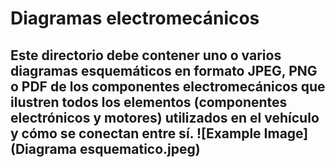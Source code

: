 Diagramas electromecánicos
====

Este directorio debe contener uno o varios diagramas esquemáticos en formato JPEG, PNG o PDF de los componentes electromecánicos que ilustren todos los elementos (componentes electrónicos y motores) utilizados en el vehículo y cómo se conectan entre sí.
![Example Image](Diagrama esquematico.jpeg)
---


